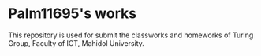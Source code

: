 # Palm11695's works
This repository is used for submit the classworks and homeworks of Turing Group, Faculty of ICT, Mahidol University.
